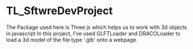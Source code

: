 # TL_SftwreDevProject

The Package used here is Three js which helps us to work with 3d objects in javascript
In this project, I've used GLFTLoader and DRACOLoader to load a 3d model of the file type '.glb' onto a webpage.
